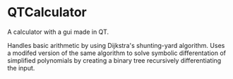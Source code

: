 # QTCalculator
A calculator with a gui made in QT.

Handles basic arithmetic by using Dijkstra's shunting-yard algorithm.
Uses a modifed version of the same algorithm to solve symbolic differentation of simplified polynomials by creating a binary tree recursively differentiating the input.
